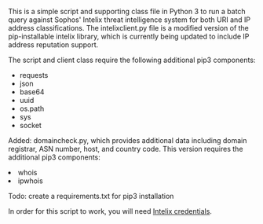 This is a simple script and supporting class file in Python 3 to run a batch query against Sophos' Intelix threat intelligence system for both URI and IP address classifications. The intelixclient.py file is a modified version of the pip-installable intelix library, which is currently being updated to include IP address reputation support. 

The script and client class require the following additional pip3 components: <ul>
  <li>requests</li>
  <li>json</li>
  <li>base64</li>
  <li>uuid</li>
  <li>os.path</li>
  <li>sys</li> 
  <li>socket</li></ul>
 
Added: domaincheck.py, which provides additional data including domain registrar, ASN number, host, and country code.
This version requires the additional pip3 components:
<li>whois</li>
<li>ipwhois</li>

Todo: create a requirements.txt for pip3 installation

In order for this script to work, you will need <a href="https://aws.amazon.com/marketplace/pp/Sophos-Limited-SophosLabs-Intelix/B07SLZPMCS">Intelix credentials</a>. 
